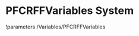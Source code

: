 <!-- MOOSE Documentation Stub: Remove this when content is added. -->

# PFCRFFVariables System
!parameters /Variables/PFCRFFVariables

